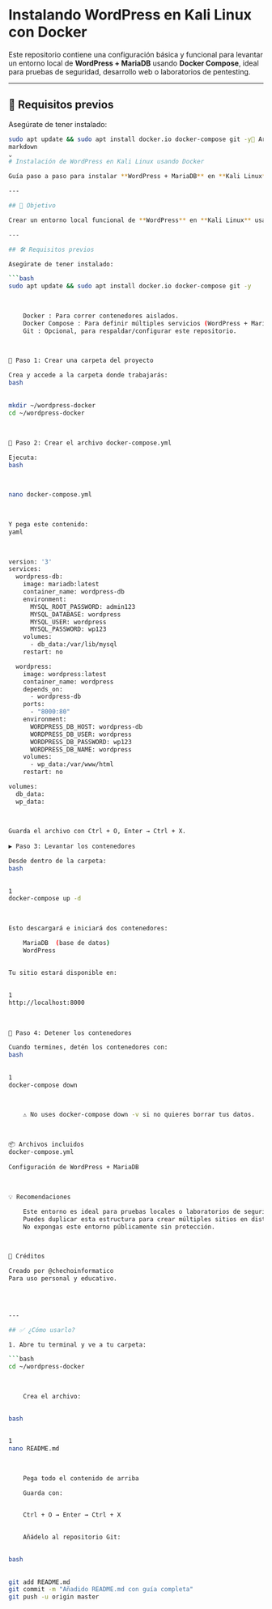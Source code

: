 # Instalando WordPress en Kali Linux con Docker

Este repositorio contiene una configuración básica y funcional para levantar un entorno local de **WordPress + MariaDB** usando **Docker Compose**, ideal para pruebas de seguridad, desarrollo web o laboratorios de pentesting.

---

## 🧰 Requisitos previos

Asegúrate de tener instalado:

```bash
sudo apt update && sudo apt install docker.io docker-compose git -y📄 Archivo README.md – "Instalando WordPress en Kali Linux con Docker" 
markdown
⌄
# Instalación de WordPress en Kali Linux usando Docker

Guía paso a paso para instalar **WordPress + MariaDB** en **Kali Linux** usando **Docker Compose**. Ideal para pruebas de seguridad, desarrollo web o laboratorios de pentesting.

---

## 🧰 Objetivo

Crear un entorno local funcional de **WordPress** en **Kali Linux** usando contenedores Docker, sin afectar el sistema principal.

---

## 🛠️ Requisitos previos

Asegúrate de tener instalado:

```bash
sudo apt update && sudo apt install docker.io docker-compose git -y
 
 

    Docker : Para correr contenedores aislados.
    Docker Compose : Para definir múltiples servicios (WordPress + MariaDB).
    Git : Opcional, para respaldar/configurar este repositorio.
     

 
📁 Paso 1: Crear una carpeta del proyecto 

Crea y accede a la carpeta donde trabajarás: 
bash
 
 
mkdir ~/wordpress-docker
cd ~/wordpress-docker
 
 
 
📝 Paso 2: Crear el archivo docker-compose.yml 

Ejecuta: 
bash
 
 

nano docker-compose.yml
 
 

Y pega este contenido: 
yaml
 
 

version: '3'
services:
  wordpress-db:
    image: mariadb:latest
    container_name: wordpress-db
    environment:
      MYSQL_ROOT_PASSWORD: admin123
      MYSQL_DATABASE: wordpress
      MYSQL_USER: wordpress
      MYSQL_PASSWORD: wp123
    volumes:
      - db_data:/var/lib/mysql
    restart: no

  wordpress:
    image: wordpress:latest
    container_name: wordpress
    depends_on:
      - wordpress-db
    ports:
      - "8000:80"
    environment:
      WORDPRESS_DB_HOST: wordpress-db
      WORDPRESS_DB_USER: wordpress
      WORDPRESS_DB_PASSWORD: wp123
      WORDPRESS_DB_NAME: wordpress
    volumes:
      - wp_data:/var/www/html
    restart: no

volumes:
  db_data:
  wp_data:
 
 

Guarda el archivo con Ctrl + O, Enter → Ctrl + X. 
 
▶️ Paso 3: Levantar los contenedores 

Desde dentro de la carpeta: 
bash
 
 
1
docker-compose up -d
 
 

Esto descargará e iniciará dos contenedores: 

    MariaDB  (base de datos)
    WordPress 
     

Tu sitio estará disponible en: 
 
 
1
http://localhost:8000
 
 
 
🛑 Paso 4: Detener los contenedores 

Cuando termines, detén los contenedores con: 
bash
 
 
1
docker-compose down
 
 

    ⚠️ No uses docker-compose down -v si no quieres borrar tus datos. 
     

 
📦 Archivos incluidos 
docker-compose.yml
	
Configuración de WordPress + MariaDB
 
 
 
💡 Recomendaciones 

    Este entorno es ideal para pruebas locales o laboratorios de seguridad.
    Puedes duplicar esta estructura para crear múltiples sitios en distintos puertos.
    No expongas este entorno públicamente sin protección.
     

 
🤝 Créditos 

Creado por @chechoinformatico 
Para uso personal y educativo. 
 
 


---

## ✅ ¿Cómo usarlo?

1. Abre tu terminal y ve a tu carpeta:

```bash
cd ~/wordpress-docker
 
 

    Crea el archivo:
     

bash
 
 
1
nano README.md
 
 

    Pega todo el contenido de arriba  

    Guarda con: 
     

    Ctrl + O → Enter → Ctrl + X
     

    Añádelo al repositorio Git:
     

bash
 
 
git add README.md
git commit -m "Añadido README.md con guía completa"
git push -u origin master
